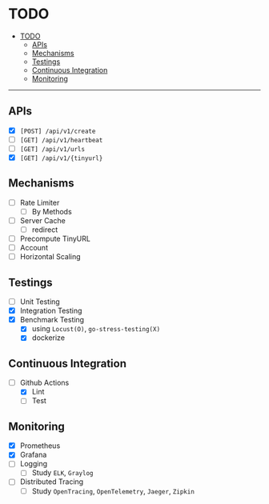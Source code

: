 # TODO

- [TODO](#todo)
  - [APIs](#apis)
  - [Mechanisms](#mechanisms)
  - [Testings](#testings)
  - [Continuous Integration](#continuous-integration)
  - [Monitoring](#monitoring)

---

## APIs

- [x] `[POST] /api/v1/create`
- [ ] `[GET] /api/v1/heartbeat`
- [ ] `[GET] /api/v1/urls`
- [x] `[GET] /api/v1/{tinyurl}`

## Mechanisms

- [ ] Rate Limiter
  - [ ] By Methods
- [ ] Server Cache
  - [ ] redirect
- [ ] Precompute TinyURL
- [ ] Account
- [ ] Horizontal Scaling

## Testings

- [ ] Unit Testing
- [x] Integration Testing
- [x] Benchmark Testing
  - [x] using `Locust(O)`, `go-stress-testing(X)`
  - [x] dockerize

## Continuous Integration
- [ ] Github Actions
  - [x] Lint
  - [ ] Test

## Monitoring

- [x] Prometheus
- [x] Grafana
- [ ] Logging
  - [ ] Study `ELK`, `Graylog`
- [ ] Distributed Tracing
  - [ ] Study `OpenTracing`, `OpenTelemetry`, `Jaeger`, `Zipkin`
